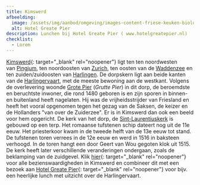 ```yaml
---
title: Kimswerd
afbeelding:
  image: /assets/img/aanbod/omgeving/images-content-friese-keuken-biologisch-1-p5236291-2.jpg
  alt: Hotel Greate Pier
description: Lunchen bij Hotel Greate Pier ( www.hotelgreatepier.nl)
checklist:
  - Lorem
---
```


[Kimswerd](https://nl.wikipedia.org/wiki/Kimswerd){: target="_blank" rel="noopener"} ligt ten ten noordwesten van&nbsp;[Pingjum](https://nl.wikipedia.org/wiki/Pingjum), ten noordoosten van&nbsp;[Zurich](https://nl.wikipedia.org/wiki/Zurich_&#40;Nederland&#41;), ten oosten van de&nbsp;[Waddenzee](https://nl.wikipedia.org/wiki/Waddenzee)&nbsp;en ten zuiden/zuidoosten van&nbsp;[Harlingen](<https://nl.wikipedia.org/wiki/Harlingen_(stad)>). De dorpskern ligt aan beide kanten van de&nbsp;[Harlingervaart](<https://nl.wikipedia.org/wiki/Harlingervaart_(Bolsward)>), met de meeste bewoning aan de westkant. Volgens de overlevering woonde&nbsp;[Grote Pier](https://nl.wikipedia.org/wiki/Pier_Gerlofs_Donia)&nbsp;(_Grutte Pier_) in dit dorp, de beroemdste en beruchtste inwoner, die rond 1480 geboren is en zijn sporen in binnen- en buitenland heeft nagelaten. Hij was de vrijheidsstrijder van Friesland en heeft het vooral opgenomen tegen het gezag van de Saksen, de keizer en de Hollanders "van over de Zuiderzee". Er is in Kimswerd dan ook een beeld voor hem opgericht. De kerk van het dorp, de&nbsp;[Sint-Laurentiuskerk](<https://nl.wikipedia.org/wiki/Sint-Laurentiuskerk_(Kimswerd)>)&nbsp;is gebouwd op een terp. Het romaanse tufstenen schip dateert nog uit de 11e eeuw. Het priesterkoor kwam in de tweede helft van de 13e eeuw tot stand. De tufstenen toren verrees in de 12e eeuw en werd in 1516 in baksteen verhoogd. In de toren hangt een door Geert van Wou gegoten klok uit 1515. De kerk heeft later verschillende veranderingen ondergaan, zoals de beklamping van de zuidgevel. Klik [hier](https://nl.wikipedia.org/wiki/Lijst_van_rijksmonumenten_in_Kimswerd){: target="\_blank" rel="noopener"} voor alle bezienswaardigheden in Kimswerd en combineer dit met een bezoek aan [Hotel Greate Pier](https://www.hotelgreatepier.nl){: target="\_blank" rel="noopener"}&nbsp;voor bijv. een heerlijke lunch met uitzicht over de Harlingervaart.
